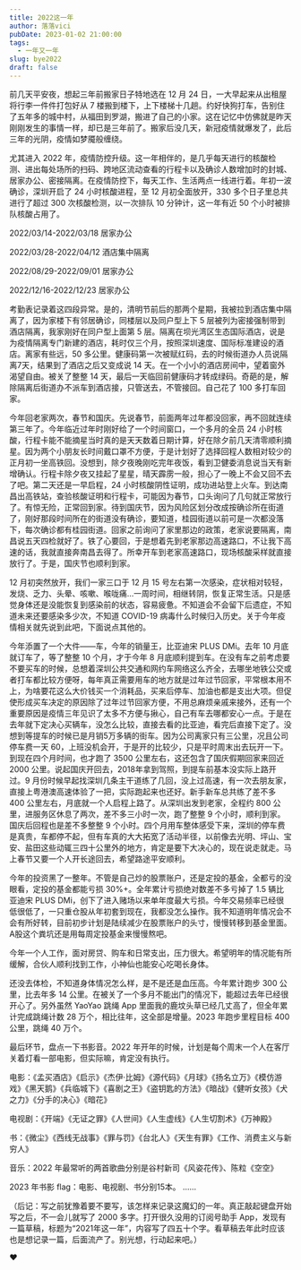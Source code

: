 ```yaml
---
title: 2022这一年
author: 落落vici
pubDate: 2023-01-02 21:00:00
tags:
  - 一年又一年
slug: bye2022
draft: false
---
```


前几天平安夜，想起三年前搬家日子特地选在 12 月 24 日，一大早起来从出租屋将行李一件件打包好从 7 楼搬到楼下，上下楼梯十几趟。约好快狗打车，告别住了五年多的城中村，从福田到罗湖，搬进了自己的小家。这在记忆中仿佛就是昨天刚刚发生的事情一样，却已是三年前了。搬家后没几天，新冠疫情就爆发了，此后三年的光阴，疫情如梦魇般缠绕。

尤其进入 2022 年，疫情防控升级。这一年相伴的，是几乎每天进行的核酸检测、进出每处场所的扫码、跨地区流动查看的行程卡以及确诊人数增加时的封城、居家办公、密接隔离。在疫情防控下，每天工作、生活两点一线进行着。年初一波确诊，深圳开启了 24 小时核酸进程，至 12 月初全面放开，330 多个日子里总共进行了超过 300 次核酸检测，以一次排队 10 分钟计，这一年有近 50 个小时被排队核酸占用了。

2022/03/14-2022/03/18  居家办公

2022/03/28-2022/04/12  酒店集中隔离

2022/08/29-2022/09/01  居家办公

2022/12/16-2022/12/23  居家办公

考勤表记录着这四段异常。是的，清明节前后的那两个星期，我被拉到酒店集中隔离了，因为家楼下有邻居确诊，同楼层以及同户型上下 5 层被列为密接强制带到酒店隔离，我家刚好在同户型上面第 5 层。隔离在坝光湾区生态国际酒店，说是为疫情隔离专门新建的酒店，耗时仅三个月，按照深圳速度、国际标准建设的酒店。离家有些远，50 多公里。健康码第一次被赋红码，去的时候街道办人员说隔离7天，结果到了酒店之后又变成说 14 天。在一个小小的酒店房间中，望着窗外渴望自由。被关了整整 14 天，最后一天临回前健康码才转成绿码。奇葩的是，解除隔离后街道办不派车到酒店接，只管送去，不管接回。自己花了 100 多打车回家。

今年回老家两次，春节和国庆。先说春节，前面两年过年都没回家，再不回就连续第三年了。今年临近过年时刚好给了一个时间窗口，一个多月的全员 24 小时核酸，行程卡能不能摘星当时真的是天天数着日期计算，好在除夕前几天清零顺利摘星。因为两个小朋友长时间戴口罩不方便，于是计划好了选择回程人数相对较少的正月初一坐高铁回。没想到，除夕夜晚刚吃完年夜饭，看到卫健委消息说当天有新增确认。行程卡除夕夜又挂起了星星，晴天霹雳一般，担心了一晚上不会又回不去了吧。第二天还是一早启程，24 小时核酸阴性证明，成功进站登上火车。到达南昌出高铁站，查验核酸证明和行程卡，可能因为春节，口头询问了几句就正常放行了。有惊无险，正常回到家。待到国庆节，因为风险区划分改成按确诊所在街道了，刚好那段时间所在的街道没有确诊，要知道，桂园街道以前可是一次都没落下，每次确诊都有桂园街道。回家之前询问了家里那边的政策，老家说要隔离，南昌说五天四检就好了。铁了心要回，于是想着先到老家那边高速路口，不让我下高速的话，我就直接奔南昌去得了。所幸开车到老家高速路口，现场核酸采样就直接放行了。于是，国庆节也顺利到家。

12 月初突然放开，我们一家三口于 12 月 15 号左右第一次感染，症状相对较轻，发烧、乏力、头晕、咳嗽、喉咙痛…一周时间，相继转阴，恢复正常生活。只是感觉身体还是没能恢复到感染前的状态，容易疲惫。不知道会不会留下后遗症，不知道未来还要感染多少次，不知道 COVID-19 病毒什么时候归入历史。关于今年疫情相关就先说到此吧，下面说点其他的。

今年添置了一个大件——车，今年的销量王，比亚迪宋 PLUS DMi。去年 10 月底就订车了，等了整整 10 个月，才于今年 8 月底顺利提到车。在没有车之前考虑要不要买车的时候，总想着深圳公共交通和网约车网络这么齐全，去哪坐地铁公交或者打车都比较方便呀，每年真正需要用车的地方就是过年过节回家，平常根本用不上，为啥要花这么大价钱买一个消耗品，买来后停车、加油也都是支出大项。但促使形成买车决定的原因除了过年过节回家方便，不用总麻烦亲戚来接外，还有一个重要原因是疫情三年见识了太多不方便与揪心，自己有车去哪都安心一点。于是在去年就下定决心买辆车，没怎么比较，直接去看的比亚迪，看完后直接下定了。没想到等提车的时候已是月销5万多辆的街车。因为公司离家只有三公里，况且公司停车费一天 60，上班没机会开，于是开的比较少，只是平时周末出去玩开一下。到现在四个月时间，也才跑了 3500 公里左右，这还包含了国庆假期回家来回近 2000 公里。说起国庆开回去，2018年拿到驾照，到提车前基本没实际上路开过。9 月份时候早起找深圳几条主干道练了几回，没上过高速，有一次去朋友家，直接上粤港澳高速体验了一把，实际跑起来也还好。新手新车总共练了差不多 400 公里左右，月底就一个人启程上路了。从深圳出发到老家，全程约 800 公里，进服务区休息了两次，差不多三小时一次，跑了整整 9 个小时，顺利到家。国庆后回程也是差不多整整 9 个小时。四个月用车整体感受下来，深圳的停车费是真贵，车都停不起，但有车真的大大拓宽了活动半径，以前像去光明、坪山、宝安、盐田这些动辄三四十公里外的地方，肯定是要下大决心的，现在说走就走。马上春节又要一个人开长途回去，希望路途平安顺利。

今年的投资黑了一整年。不管是自己炒的股票账户，还是定投的基金，全都亏的没眼看，定投的基金都能亏损 30%+。全年累计亏损绝对数差不多亏掉了 1.5 辆比亚迪宋 PLUS DMi，创下了进入赌场以来单年度最大亏损。今年交易频率已经很低很低了，一只重仓股从年初套到现在，我都没怎么操作。我不知道明年情况会不会有所好转，目前初步计划是陆续减少在股票账户的头寸，慢慢转移到基金里面。A股这个粪坑还是用每周定投基金来慢慢熬吧。

今年一个人工作，面对房贷、购车和日常支出，压力很大。希望明年的情况能有所缓解，合伙人顺利找到工作，小神仙也能安心吃喝长身体。

还没去体检，不知道身体情况怎么样，是不是还是血压高。今年累计跑步 300 公里，比去年多 14 公里。在被关了一个多月不能出门的情况下，能超过去年已经很开心了。另外虽然 YaoYao 跳绳 App 里面我的鹿坟头草已经几丈高了，但全年累计完成跳绳计数 28 万个，相比往年，这全部是增量。2023 年跑步里程目标 400 公里，跳绳 40 万个。

最后环节，盘点一下书影音。2022 年开年的时候，计划是每个周末一个人在客厅关着灯看一部电影，但实际嘛，肯定没有执行。

电影：《孟买酒店》《启示》《杰伊·比姆》《源代码》《月球》《扬名立万》《模仿游戏》《黑天鹅》《兵临城下》《喜剧之王》《盗钥匙的方法》《暗战》《健听女孩》《犬之力》《分手的决心》《暗花》

电视剧：《开端》《无证之罪》《人世间》《人生虚线》《人生切割术》《万神殿》

书：《微尘》《西线无战事》《罪与罚》《台北人》《天生有罪》《工作、消费主义与新穷人》

音乐：2022 年最常听的两首歌曲分别是谷村新司《风姿花传》、陈粒《空空》

2023 年书影 flag：电影、电视剧、书分别15本。
……

（后记：写之前犹豫着要不要写，该怎样来记录这魔幻的一年。真正敲起键盘开始写之后，不一会儿就写了 2000 多字。打开很久没用的订阅号助手 App，发现有一篇草稿，标题为“2021年这一年”，内容写了四五十个字。看草稿去年此时应该也是想记录一篇，后面流产了。别光想，行动起来吧。）

❤